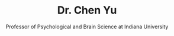 ---
title: Dr. Chen Yu
name: Chen-Yu
subtitle: Professor of Psychological and Brain Science at Indiana University
layout: 2017_default
modal-id: 1
img: Chen-Yu.jpg
thumbnail: Chen-Yu.jpg
alt: Picture of Dr. Chen Yu
topic: <br> Magnifying time &#58; Examining the Multimodal Microdynamics of Parent-Child Interaction and Early Word Learning
description: Interacting embodied agents, be they groups of adult humans engaged in a coordinated task, autonomous robots acting in an environment, or a mother teaching a child, must seamlessly coordinate their actions to achieve a collaborative goal. Inter-agent coordination depends crucially on external behaviors by the participants where the behavior of one participant organizes the actions of the other in real time. In this talk, I will review a set of studies using a novel experimental paradigm in which we collect high-density multimodal behavioral data (including eye tracking, motion tracking, audio and video) in both parent-child and human-robot interactions. We compare and analyze the dynamic structure of free-flowing parent-child and human-robot interactions in the context of language learning, and discover the characteristics of the learning agent’s perceptual, attentional and motor systems in such interactions, and as well as perceptual and motor patterns that are informatively time-locked to words and their intended referents and predictive of word learning. I will conclude by discussing how high-density micro-level behaviors data lead to tangible opportunities in understanding human cognitive systems and in building artificial intelligence systems.  <br> <br> Chen Yu is a professor in the Department of Psychological and Brain Sciences, the Cognitive Science Program and  the School of Informatics, Computing and Engineering, at Indiana University, where he directs the Computational Cognition and Learning Lab. His research focuses on using head-mounted eye tracking, computational modeling and data mining techniques to understand the mechanisms of human learning, development and communication. He received the 2003 David Marr Best Paper Award from the Cognitive Science Society, the 2008 Early Career Award from the International Society on Infant Studies, and the 2013 Robert L. Fantz Memorial Award from American Psychological Foundation. He is fellow of Association of Psychological Science and Psychonomic Society. He has served in several NIH study sessions and NSF review panels. He is author of over 100 scientific articles. 
---